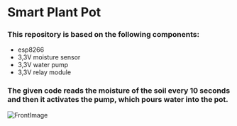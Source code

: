 # Smart Plant Pot 
### This repository is based on the following components:
- esp8266
- 3,3V moisture sensor
- 3,3V water pump
- 3,3V relay module
### The given code reads the moisture of the soil every 10 seconds and then it activates the pump, which pours water into the pot.
![FrontImage](Bilder\SmartPlatPot(3).jpg)